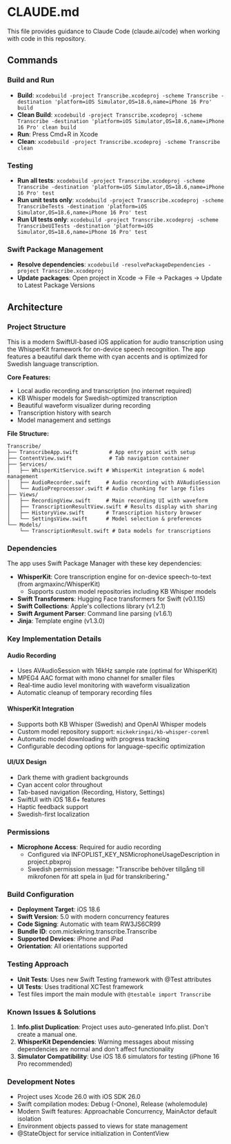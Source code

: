 # CLAUDE.md

This file provides guidance to Claude Code (claude.ai/code) when working with code in this repository.

## Commands

### Build and Run
- **Build**: `xcodebuild -project Transcribe.xcodeproj -scheme Transcribe -destination 'platform=iOS Simulator,OS=18.6,name=iPhone 16 Pro' build`
- **Clean Build**: `xcodebuild -project Transcribe.xcodeproj -scheme Transcribe -destination 'platform=iOS Simulator,OS=18.6,name=iPhone 16 Pro' clean build`
- **Run**: Press Cmd+R in Xcode
- **Clean**: `xcodebuild -project Transcribe.xcodeproj -scheme Transcribe clean`

### Testing
- **Run all tests**: `xcodebuild -project Transcribe.xcodeproj -scheme Transcribe -destination 'platform=iOS Simulator,OS=18.6,name=iPhone 16 Pro' test`
- **Run unit tests only**: `xcodebuild -project Transcribe.xcodeproj -scheme TranscribeTests -destination 'platform=iOS Simulator,OS=18.6,name=iPhone 16 Pro' test`
- **Run UI tests only**: `xcodebuild -project Transcribe.xcodeproj -scheme TranscribeUITests -destination 'platform=iOS Simulator,OS=18.6,name=iPhone 16 Pro' test`

### Swift Package Management
- **Resolve dependencies**: `xcodebuild -resolvePackageDependencies -project Transcribe.xcodeproj`
- **Update packages**: Open project in Xcode → File → Packages → Update to Latest Package Versions

## Architecture

### Project Structure
This is a modern SwiftUI-based iOS application for audio transcription using the WhisperKit framework for on-device speech recognition. The app features a beautiful dark theme with cyan accents and is optimized for Swedish language transcription.

**Core Features:**
- Local audio recording and transcription (no internet required)
- KB Whisper models for Swedish-optimized transcription
- Beautiful waveform visualizer during recording
- Transcription history with search
- Model management and settings

**File Structure:**
```
Transcribe/
├── TranscribeApp.swift          # App entry point with setup
├── ContentView.swift            # Tab navigation container
├── Services/
│   ├── WhisperKitService.swift # WhisperKit integration & model management
│   ├── AudioRecorder.swift     # Audio recording with AVAudioSession
│   └── AudioPreprocessor.swift # Audio chunking for large files
├── Views/
│   ├── RecordingView.swift     # Main recording UI with waveform
│   ├── TranscriptionResultView.swift # Results display with sharing
│   ├── HistoryView.swift       # Transcription history browser
│   └── SettingsView.swift      # Model selection & preferences
└── Models/
    └── TranscriptionResult.swift # Data models for transcriptions
```

### Dependencies
The app uses Swift Package Manager with these key dependencies:
- **WhisperKit**: Core transcription engine for on-device speech-to-text (from argmaxinc/WhisperKit)
  - Supports custom model repositories including KB Whisper models
- **Swift Transformers**: Hugging Face transformers for Swift (v0.1.15)
- **Swift Collections**: Apple's collections library (v1.2.1)
- **Swift Argument Parser**: Command line parsing (v1.6.1)
- **Jinja**: Template engine (v1.3.0)

### Key Implementation Details

#### Audio Recording
- Uses AVAudioSession with 16kHz sample rate (optimal for WhisperKit)
- MPEG4 AAC format with mono channel for smaller files
- Real-time audio level monitoring with waveform visualization
- Automatic cleanup of temporary recording files

#### WhisperKit Integration
- Supports both KB Whisper (Swedish) and OpenAI Whisper models
- Custom model repository support: `mickekringai/kb-whisper-coreml`
- Automatic model downloading with progress tracking
- Configurable decoding options for language-specific optimization

#### UI/UX Design
- Dark theme with gradient backgrounds
- Cyan accent color throughout
- Tab-based navigation (Recording, History, Settings)
- SwiftUI with iOS 18.6+ features
- Haptic feedback support
- Swedish-first localization

### Permissions
- **Microphone Access**: Required for audio recording
  - Configured via INFOPLIST_KEY_NSMicrophoneUsageDescription in project.pbxproj
  - Swedish permission message: "Transcribe behöver tillgång till mikrofonen för att spela in ljud för transkribering."

### Build Configuration
- **Deployment Target**: iOS 18.6
- **Swift Version**: 5.0 with modern concurrency features
- **Code Signing**: Automatic with team RW3JS6CR99
- **Bundle ID**: com.mickekring.transcribe.Transcribe
- **Supported Devices**: iPhone and iPad
- **Orientation**: All orientations supported

### Testing Approach
- **Unit Tests**: Uses new Swift Testing framework with @Test attributes
- **UI Tests**: Uses traditional XCTest framework
- Test files import the main module with `@testable import Transcribe`

### Known Issues & Solutions
1. **Info.plist Duplication**: Project uses auto-generated Info.plist. Don't create a manual one.
2. **WhisperKit Dependencies**: Warning messages about missing dependencies are normal and don't affect functionality
3. **Simulator Compatibility**: Use iOS 18.6 simulators for testing (iPhone 16 Pro recommended)

### Development Notes
- Project uses Xcode 26.0 with iOS SDK 26.0
- Swift compilation modes: Debug (-Onone), Release (wholemodule)
- Modern Swift features: Approachable Concurrency, MainActor default isolation
- Environment objects passed to views for state management
- @StateObject for service initialization in ContentView